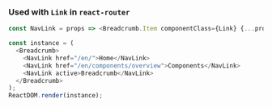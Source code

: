 ### Used with `Link` in `react-router`

<!--start-code-->

```js
const NavLink = props => <Breadcrumb.Item componentClass={Link} {...props} />;

const instance = (
  <Breadcrumb>
    <NavLink href="/en/">Home</NavLink>
    <NavLink href="/en/components/overview">Components</NavLink>
    <NavLink active>Breadcrumb</NavLink>
  </Breadcrumb>
);
ReactDOM.render(instance);
```

<!--end-code-->
